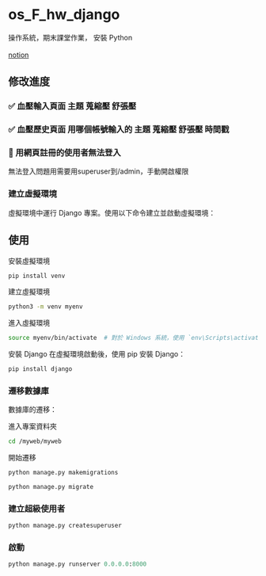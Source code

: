 # os_F_hw_django
操作系統，期末課堂作業，
安裝 Python
<br>
<br>
[notion](https://glow-panama-957.notion.site/51-e1aabcfa3590443f90ff249f3fa057ed?pvs=4)
<br>
## 修改進度
### ✅ 血壓輸入頁面 主題 蒐縮壓 舒張壓 
### ✅ 血壓歷史頁面 用哪個帳號輸入的 主題 蒐縮壓 舒張壓 時間戳
### 🚧 用網頁註冊的使用者無法登入
無法登入問題用需要用superuser到/admin，手動開啟權限
### 建立虛擬環境
虛擬環境中運行 Django 專案。使用以下命令建立並啟動虛擬環境：

## 使用
安裝虛擬環境
```bash
pip install venv
```
建立虛擬環境
```bash
python3 -m venv myenv
```
進入虛擬環境
```bash
source myenv/bin/activate  # 對於 Windows 系統，使用 `env\Scripts\activate`
```
安裝 Django
在虛擬環境啟動後，使用 pip 安裝 Django：

```bash
pip install django
```


### 遷移數據庫
數據庫的遷移：

進入專案資料夾
```bash
cd /myweb/myweb
```
開始遷移
```bash
python manage.py makemigrations
```

```bash
python manage.py migrate
```
### 建立超級使用者


```bash
python manage.py createsuperuser
```
### 啟動
```python
python manage.py runserver 0.0.0.0:8000
```





